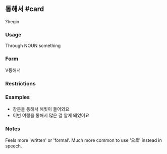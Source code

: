 ## 통해서 #card
?begin
### Usage
Through NOUN something
### Form
V통해서
### Restrictions
### Examples
* 창문을 통해서 해빛이 들어와요
* 이번 여행을 통해서 많은 걸 알게 돼었어요
### Notes
Feels more 'written' or 'formal'. Much more common to use '으로' instead in speech. 
